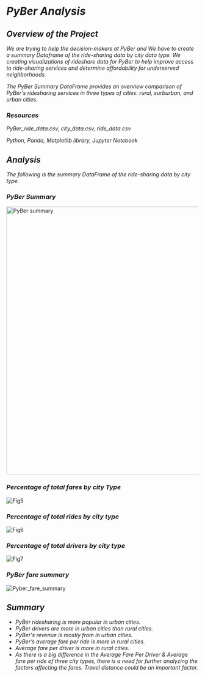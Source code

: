 # *PyBer Analysis*

## *Overview of the Project*

*We are trying to help the decision-makers at PyBer and We have to create a summary Dataframe of the ride-sharing data by city data type. We creating visualizations of rideshare data for PyBer to help improve access to ride-sharing services and determine affordability for underserved neighborhoods.*

*The PyBer Summary DataFrame provides an overview comparison of PyBer's ridesharing services in three types of cities: rural, surburban, and urban cities.*

### *Resources*

*PyBer_ride_data.csv, city_data.csv, ride_data.csv*

*Python, Panda, Matplotlib library, Jupyter Notebook*

## *Analysis*

*The following is the summary DataFrame of the ride-sharing data by city type.*

### *PyBer Summary*

<img width="700" alt="PyBer summary" src="https://user-images.githubusercontent.com/89530570/138616670-d58dc1ec-e0bf-4cc0-bbb0-960478df93ea.png">


### *Percentage of total fares by city Type*

![Fig5](https://user-images.githubusercontent.com/89530570/138616139-60a1309c-a1d0-4b58-916a-b1efbb2aec5e.png)


### *Percentage of total rides by city type*

![Fig6](https://user-images.githubusercontent.com/89530570/138616257-9bcd5e69-9fd6-4348-b9e4-e2e44f1575c5.png)

### *Percentage of total drivers by city type*

![Fig7](https://user-images.githubusercontent.com/89530570/138616342-8563601e-32cc-4710-af8e-a1cdbf433a80.png)


###  *PyBer fare summary*

![Pyber_fare_summary](https://user-images.githubusercontent.com/89530570/138616424-a6e4b9ca-fc0b-408e-9aea-85ee107f8a76.png)

## *Summary*

* *PyBer ridesharing is more popular in urban cities.*
* *PyBer drivers are more in urban cities than rural cities.*
* *PyBer's revenue is mostly from in urban cities.*
* *PyBer’s average fare per ride is more in rural cities.*
* *Average fare per driver is more in rural cities.*
* *As there is a big difference in the Average Fare Per Driver & Average fare per ride of three city types, there is a need for further analyzing the factors affecting the fares. Travel distance could be an important factor.*


